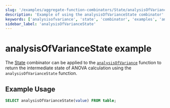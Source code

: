 ```yaml
---
slug: '/examples/aggregate-function-combinators/State/analysisOfVarianceState'
description: 'Example of using the analysisOfVarianceState combinator'
keywords: ['analysisofvariance', 'state', 'combinator', 'examples', 'analysisOfVarianceState']
sidebar_label: 'analysisOfVarianceState'
---
```


# analysisOfVarianceState example

The [State](/sql-reference/aggregate-functions/combinators#-state) combinator can be applied to the [`analysisOfVariance`](/sql-reference/aggregate-functions/reference/analysis_of_variance) function to return the intermediate state of ANOVA calculation using the `analysisOfVarianceState` function.

## Example Usage

```sql
SELECT analysisOfVarianceState(value) FROM table;
``` 